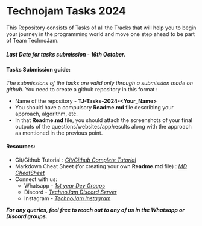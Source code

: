 # Technojam Tasks 2024
This Repository consists of Tasks of all the Tracks that will help you to begin your journey in the programming world and move one step ahead to be part of Team TechnoJam.

##### Last Date for tasks submission - 16th October.

#### **Tasks Submission guide:**

*The submissions of the tasks are valid only through a submission made on github.*
You need to create a github repository in this format :
*   Name of the repository - **TJ-Tasks-2024-&lt;Your\_Name&gt;**
*   You should have a compulsory **Readme.md** file describing your approach, algorithm, etc.
*   In that **Readme.md** file, you should attach the screenshots of your final outputs of the questions/websites/app/results along with the approach as mentioned in the previous point.


#### **Resources:**

*   Git/Github Tutorial : [*Git/Github Complete Tutorial*](https://youtu.be/uj4fy4kpaOA)
*   Markdown Cheat Sheet (for creating your own **Readme.md** file) : [*MD CheatSheet*](https://www.markdownguide.org/cheat-sheet/)
*   Connect with us:
    * Whatsapp - [*1st year Dev Groups*](https://chat.whatsapp.com/CqW738conVH2jgIY2d2LXX)
    * Discord - [*TechnoJam Discord Server*](https://discord.gg/ZCvacxzJ7T)
    * Instagram - [*TechnoJam Instagram*](https://www.instagram.com/teamtechnojam/?utm_medium=copy_link)


***For any queries, feel free to reach out to any of us in the Whatsapp or Discord groups.***
